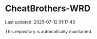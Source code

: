 # CheatBrothers-WRD

Last updated: 2025-07-12 01:17:43

This repository is automatically maintained.
